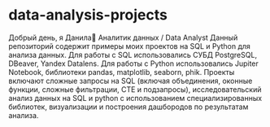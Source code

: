 # data-analysis-projects
Добрый день, я Данила👋
Аналитик данных / Data Analyst
Данный репозиторий содержит примеры моих проектов на SQL и Python для анализа данных.
Для работы с SQL использовались СУБД PostgreSQL, DBeaver, Yandex Datalens.
Для работы с Python использовались Jupiter Notebook, библиотеки pandas, matplotlib, seaborn, phik.
Проекты включают сложные запросы на SQL (включая объединения, оконные функции, сложные фильтрации, СTE и подзапросы), 
исследовательский анализ данных на SQL и python с использованием специализированных библиотек,
визуализации и построения дашбородов по результатам анализа.
